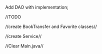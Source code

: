 Add DAO with implementation;


//TODO

//create BookTransfer and Favorite classes//

//create Service//

//Clear Main.java//